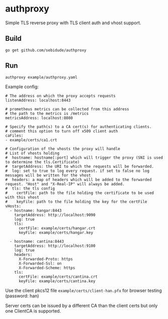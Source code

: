 # authproxy

Simple TLS reverse proxy with TLS client auth and vhost support.

## Build
```
go get github.com/sebidude/authproxy
```
## Run
```
authproxy example/authproxy.yaml
```

Example config:
```
# The address on which the proxy accepts requests
listenAddress: localhost:8443

# prometheus metrics can be collected from this address 
# the path to the metrics is /metrics
metricsAddress: localhost:8080

# Specify the path(s) to a CA cert(s) for authenticating clients.
# comment this option to turn off x509 client auth
caFiles: 
- example/certs/ca1.crt

# Configuration of the vhosts the proxy will handle
# List of vhosts holding
#  hostname: hostname[:port] which will trigger the proxy (SNI is used to determine the tls.Certificate)
#  targetAddress: the URI to which the requests will be forwarded.
#  log: set to true to log every request. if set to false no log messages will be written for the vhost
#  headers: a map of headers which will be added to the forwarded request. "Host" and "X-Real-IP" will always be added.
#  tls: the tls config
#    certFile: path to the file holding the certificate to be used with this vhost
#    keyFile: path to the file holding the key for the certFile 
vHosts:
  - hostname: hangar:8443
    targetAddress: http://localhost:9090
    log: true
    tls:
      certFile: example/certs/hangar.crt
      keyFile: example/certs/hangar.key

  - hostname: cantina:8443
    targetAddress: http://localhost:9100
    log: true
    headers:
      X-Forwarded-Proto: https
      X-Forwarded-Ssl: on
      X-Forwarded-Scheme: https
    tls:
      certFile: example/certs/cantina.crt
      keyFile: example/certs/cantina.key

```

Use the client pkcs12 file ```example/certs/client-han.pfx``` for browser testing (password: han)

Server certs can be issued by a different CA than the client certs but only one ClientCA is supported.

